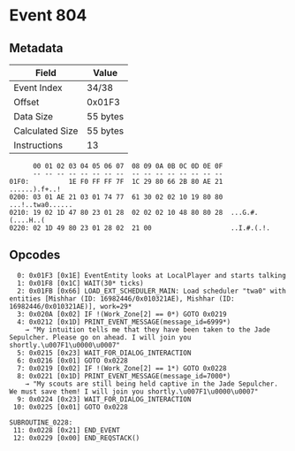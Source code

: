 # Event 804

## Metadata

| Field           | Value    |
|-----------------|----------|
| Event Index     | 34/38    |
| Offset          | 0x01F3   |
| Data Size       | 55 bytes |
| Calculated Size | 55 bytes |
| Instructions    | 13       |

```
      00 01 02 03 04 05 06 07  08 09 0A 0B 0C 0D 0E 0F
      -- -- -- -- -- -- -- --  -- -- -- -- -- -- -- --
01F0:          1E F0 FF FF 7F  1C 29 80 66 2B 80 AE 21     ......).f+..!
0200: 03 01 AE 21 03 01 74 77  61 30 02 02 10 19 80 80  ...!..twa0......
0210: 19 02 1D 47 80 23 01 28  02 02 02 10 48 80 80 28  ...G.#.(....H..(
0220: 02 1D 49 80 23 01 28 02  21 00                    ..I.#.(.!.      
```

## Opcodes

```
  0: 0x01F3 [0x1E] EventEntity looks at LocalPlayer and starts talking
  1: 0x01F8 [0x1C] WAIT(30* ticks)
  2: 0x01FB [0x66] LOAD_EXT_SCHEDULER_MAIN: Load scheduler "twa0" with entities [Mishhar (ID: 16982446/0x010321AE), Mishhar (ID: 16982446/0x010321AE)], work=29*
  3: 0x020A [0x02] IF !(Work_Zone[2] == 0*) GOTO 0x0219
  4: 0x0212 [0x1D] PRINT_EVENT_MESSAGE(message_id=6999*)
    → "My intuition tells me that they have been taken to the Jade Sepulcher. Please go on ahead. I will join you shortly.\u007F1\u0000\u0007"
  5: 0x0215 [0x23] WAIT_FOR_DIALOG_INTERACTION
  6: 0x0216 [0x01] GOTO 0x0228
  7: 0x0219 [0x02] IF !(Work_Zone[2] == 1*) GOTO 0x0228
  8: 0x0221 [0x1D] PRINT_EVENT_MESSAGE(message_id=7000*)
    → "My scouts are still being held captive in the Jade Sepulcher. We must save them! I will join you shortly.\u007F1\u0000\u0007"
  9: 0x0224 [0x23] WAIT_FOR_DIALOG_INTERACTION
 10: 0x0225 [0x01] GOTO 0x0228

SUBROUTINE_0228:
 11: 0x0228 [0x21] END_EVENT
 12: 0x0229 [0x00] END_REQSTACK()
```
